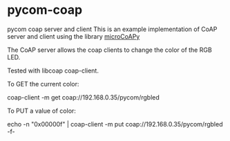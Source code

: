 # pycom-coap
pycom coap server and client
This is an example implementation of CoAP server and client using the library [microCoAPy](https://github.com/insighio/microCoAPy)

The CoAP server allows the coap clients to change the color of the RGB LED.

Tested with libcoap coap-client.

To GET the current color:

coap-client -m get coap://192.168.0.35/pycom/rgbled

To PUT a value of color:

echo -n "0x00000f" | coap-client -m put coap://192.168.0.35/pycom/rgbled -f-
